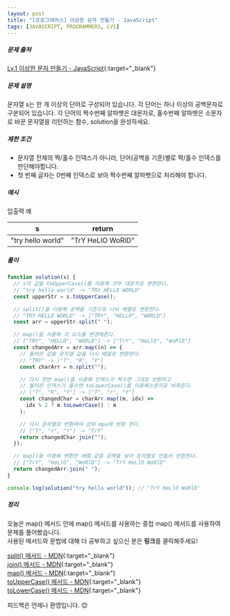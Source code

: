 ```yaml
---
layout: post
title: "[프로그래머스] 이상한 문자 만들기 - JavaScript"
tags: [JAVASCRIPT, PROGRAMMERS, LV1]
---
```


##### 문제 출처

[Lv.1 이상한 문자 만들기 - JavaScript](https://programmers.co.kr/learn/courses/30/lessons/12930?language=javascript){:target="\_blank"}

##### 문제 설명

문자열 s는 한 개 이상의 단어로 구성되어 있습니다. 각 단어는 하나 이상의 공백문자로 구분되어 있습니다. 각 단어의 짝수번째 알파벳은 대문자로, 홀수번째 알파벳은 소문자로 바꾼 문자열을 리턴하는 함수, solution을 완성하세요.

##### 제한 조건

- 문자열 전체의 짝/홀수 인덱스가 아니라, 단어(공백을 기준)별로 짝/홀수 인덱스를 판단해야합니다.
- 첫 번째 글자는 0번째 인덱스로 보아 짝수번째 알파벳으로 처리해야 합니다.

##### 예시

입출력 예

| s                 | return            |
| ----------------- | ----------------- |
| "try hello world" | "TrY HeLlO WoRlD" |

##### 풀이

```javascript
function solution(s) {
  // s의 값을 toUpperCase()를 이용해 전부 대문자로 변환한다.
  // "try hello world" -> "TRY HELLO WORLD"
  const upperStr = s.toUpperCase();

  // split()을 이용해 공백을 기준으로 나눠 배열로 변환한다.
  // "TRY HELLO WORLD" -> ["TRY", "HELLO", "WORLD"]
  const arr = upperStr.split(" ");

  // map()을 사용해 각 요소를 변경해준다.
  // ["TRY", "HELLO", "WORLD"] -> ["TrY", "HeLlO", "WoRlD"]
  const changedArr = arr.map((n) => {
    // 들어온 값을 문자열 값을 다시 배열로 변환한다.
    // "TRY" -> ["T", "R", "Y"]
    const charArr = n.split("");

    // 다시 한번 map()을 사용해 인덱스가 짝수면 그대로 반환하고
    // 들어온 인덱스가 홀수면 toLowerCase()를 이용해소문자로 바꿔준다.
    // ["T", "R", "Y"] -> ["T", "r", "Y"]
    const changedChar = charArr.map((m, idx) =>
      idx % 2 ? m.toLowerCase() : m
    );

    // 다시 문자열로 변환하여 상위 mpa에 반환 한다.
    // ["T", "r", "Y"] -> "TrY"
    return changedChar.join("");
  });

  // map()을 이용해 변환한 배열 값을 공백을 넣어 문자열로 만들어 반환한다.
  // ["TrY", "HeLlO", "WoRlD"] -> "TrY HeLlO WoRlD"
  return changedArr.join(" ");
}

console.log(solution("try hello world")); // "TrY HeLlO WoRlD"
```

##### 정리

오늘은 map() 메서드 안에 map() 메서드를 사용하는 중첩 map() 메서드를 사용하여 문제를 풀어봤습니다.<br />
사용된 메서드와 문법에 대해 더 공부하고 싶으신 분은 **링크**를 클릭해주세요!

[split() 메서드 - MDN](https://developer.mozilla.org/ko/docs/Web/JavaScript/Reference/Global_Objects/String/split){:target="\_blank"}<br />
[join() 메서드 - MDN](https://developer.mozilla.org/ko/docs/Web/JavaScript/Reference/Global_Objects/Array/join){:target="\_blank"}<br />
[map() 메서드 - MDN](https://developer.mozilla.org/ko/docs/Web/JavaScript/Reference/Global_Objects/Array/map){:target="\_blank"}<br />
[toUpperCase() 메서드 - MDN](https://developer.mozilla.org/ko/docs/Web/JavaScript/Reference/Global_Objects/String/toUpperCase){:target="\_blank"}<br />
[toLowerCase() 메서드 - MDN](https://developer.mozilla.org/ko/docs/Web/JavaScript/Reference/Global_Objects/String/toLowerCase){:target="\_blank"}

피드백은 언제나 환영입니다. 😊
